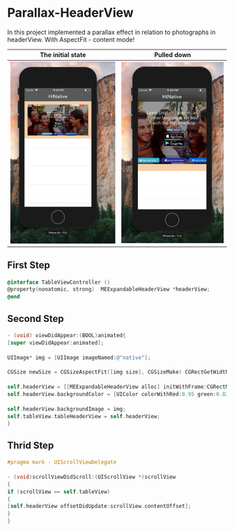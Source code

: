 # Parallax-HeaderView


In this project implemented a parallax effect in relation to photographs in headerView. With AspectFit - content mode!


| The initial state |  Pulled down   |
| ------------- |:-------------:|
|![alt text](https://raw.githubusercontent.com/m1a7/Parallax-HeaderView/master/ScreenForReadme/screen1.png)    | ![alt text](https://raw.githubusercontent.com/m1a7/Parallax-HeaderView/master/ScreenForReadme/screen2.png)  |



## First Step
```objectivec
@interface TableViewController ()
@property(nonatomic, strong)  MEExpandableHeaderView *headerView;
@end
```

## Second Step
```objectivec
- (void) viewDidAppear:(BOOL)animated{
[super viewDidAppear:animated];

UIImage* img = [UIImage imageNamed:@"native"];

CGSize newSize = CGSizeAspectFit([img size], CGSizeMake( CGRectGetWidth(self.tableView.frame),  CGRectGetWidth(self.tableView.frame)));

self.headerView = [[MEExpandableHeaderView alloc] initWithFrame:CGRectMake(0, 0, newSize.width, newSize.height)];
self.headerView.backgroundColor = [UIColor colorWithRed:0.95 green:0.82 blue:0.64 alpha:1.0];

self.headerView.backgroundImage = img;
self.tableView.tableHeaderView = self.headerView;
}
```
## Thrid Step
```objectivec
#pragma mark - UIScrollViewDelegate

- (void)scrollViewDidScroll:(UIScrollView *)scrollView
{
if (scrollView == self.tableView)
{
[self.headerView offsetDidUpdate:scrollView.contentOffset];
}
}
```

